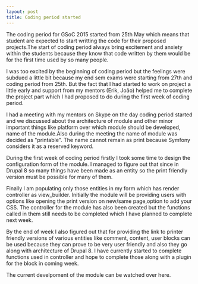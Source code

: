 ```yaml
---
layout: post
title: Coding period started
---
```


The coding period for GSoC 2015 started from 25th May which means that student are expected to start writting the code for their proposed projects.The start of coding period always bring excitement and anxiety within the students because they know that code written by them would be for the first time used by so many people.

I was too excited by the beginning of coding period but the feelings were subdued a little bit because my end sem exams were starting from 27th and coding period from 25th. But the fact that I had started to work on project a little early and support from my mentors (<a href="https://www.drupal.org/u/sutharsan" target="_blank" style="text-decoration:none;">Erik</a>, <a href="https://www.drupal.org/u/jcnventura" target="_blank" style="text-decoration:none;">João</a>) helped me to complete the project part which I had proposed to do during the first week of coding period.

I had a meeting with my mentors on Skype on the day coding period started and we discussed about the architecture of module and other minor important things like platform over which module should be developed, name of the module.Also during the meeting the name of module was decided as "<bold>printable</bold>". The name cannot remain as print because Symfony considers it as a reserved keyword.

During the first week of coding period firstly I took some time to design the configuration form of the module. I managed to figure out that since in Drupal 8 so many things have been made as an entity so the print friendly version must be possible for 
many of them.

Finally I am populating only those entities in my form which has render controller as view_builder. Initially the module will be providing users with options like opening the print version on new/same page,option to add your CSS. The controller for the module has also been created but the functions called in them still needs to be completed which I have planned to complete next week.

By the end of week I also figured out that for providing the link to printer friendly versions of various entities like comment, content, user blocks can be used because they can prove to be very user friendly and also they go along with architecture of Drupal 8. I have currently started to complete functions used in controller and hope to complete those along with a plugin for the block in coming week.

The current develpoment of the module can be watched over <a href="https://github.com/zealfire/Hardcopy" target="_blank" style="text-decoration:none;">here</a>. 
